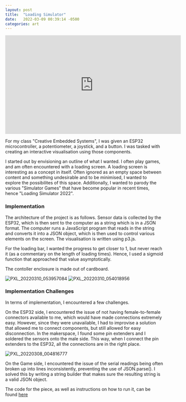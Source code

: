 ```yaml
---
layout: post
title:  "Loading Simulator"
date:   2022-03-09 00:39:14 -0500
categories: art
---
```


<iframe width="560" height="315" src="https://www.youtube.com/embed/92kTHyFeEdk" title="YouTube video player" frameborder="0" allow="accelerometer; autoplay; clipboard-write; encrypted-media; gyroscope; picture-in-picture" allowfullscreen></iframe>

For my class "Creative Embedded Systems", I was given an ESP32 microcontroller, a potentiometer, a joystick, and a button. I was tasked with creating an interactive visualisation using those components. 

I started out by envisioning an outline of what I wanted. I often play games, and am often encountered with a loading screen. A loading screen is interesting as a concept in itself. Often ignored as an empty space between content and something undesirable and to be minimised, I wanted to explore the possibilites of this space. Additionally, I wanted to parody the various "Simulator Games" that have become popular in recent times, hence "Loading Simulator 2022".


### Implementation
The architecture of the project is as follows. Sensor data is collected by the ESP32, which is then sent to the computer as a string which is in a JSON format. The computer runs a JavaScript program that reads in the string and converts it into a JSON object, which is then used to control various elements on the screen. The visualisation is written using p3.js.

For the loading bar, I wanted the progress to get closer to 1, but never reach it (as a commentary on the length of loading times). Hence, I used a sigmoid function that approached that value asymptotically.

The contoller enclosure is made out of cardboard.

![PXL_20220310_053957084](https://user-images.githubusercontent.com/6265129/157605463-1f0cfcb0-42dd-4470-8b3b-6d4e4f52e94a.jpg)
![PXL_20220310_054018956](https://user-images.githubusercontent.com/6265129/157605483-61067e94-b514-43bd-8122-a84fa1742c05.jpg)

### Implementation Challenges
In terms of implementation, I encountered a few challenges.

On the ESP32 side, I encountered the issue of not having female-to-female connectors available to me, which would have made connections extremely easy. However, since they were unavailable, I had to improvise a solution that allowed me to connect components, but still allowed for easy disconnection. In the makerspace, I found some pin extenders and I soldered the sensors onto the male side. This way, when I connect the pin extenders to the ESP32, all the connections are in the right place.

![PXL_20220308_004816777](https://user-images.githubusercontent.com/6265129/157605340-35ca6939-bd29-403a-b6ce-4d86a95381b0.jpg)


On the Game side, I encountered the issue of the serial readings being often broken up into lines inconsistently, preventing the use of JSON.parse(). I solved this by writing a string builder that makes sure the resulting string is a valid JSON object.


The code for the piece, as well as instructions on how to run it, can be found [here][codebase]


[codebase]: https://github.com/AlephFive/ESP32_proj2